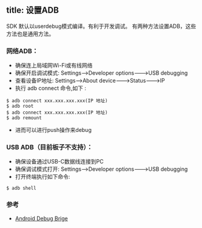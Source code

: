 title: 设置ADB
---
SDK 默认以userdebug模式编译。有利于开发调试。
有两种方法设置ADB，这些方法也是通用方法。

### 网络ADB：
* 确保连上局域网Wi-Fi或有线网络
* 确保开启调试模式: Settings-->Developer options--->USB debugging
* 查看设备IP地址: Settings-->About device--->Status--->IP
* 执行 adb connect 命令,如下 :
```
$ adb connect xxx.xxx.xxx.xxx(IP 地址)
$ adb root
$ adb connect xxx.xxx.xxx.xxx(IP 地址)
$ adb remount
```
* 进而可以进行push操作来debug

### USB ADB（目前板子不支持）：
* 确保设备通过USB-C数据线连接到PC
* 确保调试模式打开: Settings-->Developer options--->USB debugging
* 打开终端执行如下命令:
```
$ adb shell
```
### 参考
* [Android Debug Brige](https://developer.android.com/studio/command-line/adb.html)
